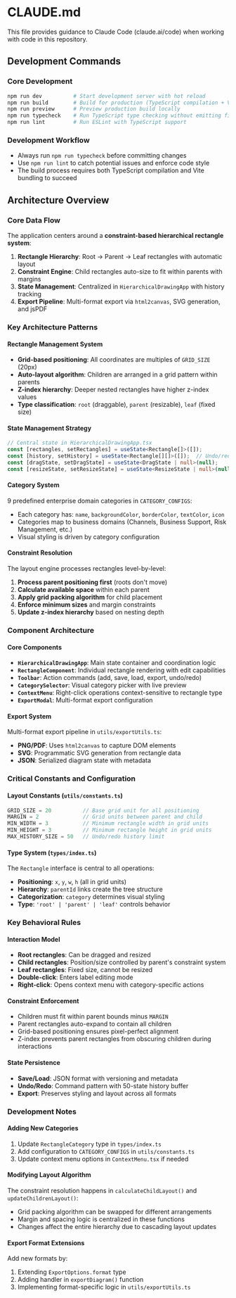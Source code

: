 # CLAUDE.md

This file provides guidance to Claude Code (claude.ai/code) when working with code in this repository.

## Development Commands

### Core Development
```bash
npm run dev          # Start development server with hot reload
npm run build        # Build for production (TypeScript compilation + Vite build)
npm run preview      # Preview production build locally
npm run typecheck    # Run TypeScript type checking without emitting files
npm run lint         # Run ESLint with TypeScript support
```

### Development Workflow
- Always run `npm run typecheck` before committing changes
- Use `npm run lint` to catch potential issues and enforce code style
- The build process requires both TypeScript compilation and Vite bundling to succeed

## Architecture Overview

### Core Data Flow
The application centers around a **constraint-based hierarchical rectangle system**:

1. **Rectangle Hierarchy**: Root → Parent → Leaf rectangles with automatic layout
2. **Constraint Engine**: Child rectangles auto-size to fit within parents with margins
3. **State Management**: Centralized in `HierarchicalDrawingApp` with history tracking
4. **Export Pipeline**: Multi-format export via `html2canvas`, SVG generation, and jsPDF

### Key Architecture Patterns

#### Rectangle Management System
- **Grid-based positioning**: All coordinates are multiples of `GRID_SIZE` (20px)
- **Auto-layout algorithm**: Children are arranged in a grid pattern within parents
- **Z-index hierarchy**: Deeper nested rectangles have higher z-index values
- **Type classification**: `root` (draggable), `parent` (resizable), `leaf` (fixed size)

#### State Management Strategy
```typescript
// Central state in HierarchicalDrawingApp.tsx
const [rectangles, setRectangles] = useState<Rectangle[]>([]);
const [history, setHistory] = useState<Rectangle[][]>([]);  // Undo/redo
const [dragState, setDragState] = useState<DragState | null>(null);
const [resizeState, setResizeState] = useState<ResizeState | null>(null);
```

#### Category System
9 predefined enterprise domain categories in `CATEGORY_CONFIGS`:
- Each category has: `name`, `backgroundColor`, `borderColor`, `textColor`, `icon`
- Categories map to business domains (Channels, Business Support, Risk Management, etc.)
- Visual styling is driven by category configuration

#### Constraint Resolution
The layout engine processes rectangles level-by-level:
1. **Process parent positioning first** (roots don't move)
2. **Calculate available space** within each parent
3. **Apply grid packing algorithm** for child placement
4. **Enforce minimum sizes** and margin constraints
5. **Update z-index hierarchy** based on nesting depth

### Component Architecture

#### Core Components
- **`HierarchicalDrawingApp`**: Main state container and coordination logic
- **`RectangleComponent`**: Individual rectangle rendering with edit capabilities
- **`Toolbar`**: Action commands (add, save, load, export, undo/redo)
- **`CategorySelector`**: Visual category picker with live preview
- **`ContextMenu`**: Right-click operations context-sensitive to rectangle type
- **`ExportModal`**: Multi-format export configuration

#### Export System
Multi-format export pipeline in `utils/exportUtils.ts`:
- **PNG/PDF**: Uses `html2canvas` to capture DOM elements
- **SVG**: Programmatic SVG generation from rectangle data
- **JSON**: Serialized diagram state with metadata

### Critical Constants and Configuration

#### Layout Constants (`utils/constants.ts`)
```typescript
GRID_SIZE = 20          // Base grid unit for all positioning
MARGIN = 2              // Grid units between parent and child
MIN_WIDTH = 3           // Minimum rectangle width in grid units  
MIN_HEIGHT = 3          // Minimum rectangle height in grid units
MAX_HISTORY_SIZE = 50   // Undo/redo history limit
```

#### Type System (`types/index.ts`)
The `Rectangle` interface is central to all operations:
- **Positioning**: `x`, `y`, `w`, `h` (all in grid units)
- **Hierarchy**: `parentId` links create the tree structure
- **Categorization**: `category` determines visual styling
- **Type**: `'root' | 'parent' | 'leaf'` controls behavior

### Key Behavioral Rules

#### Interaction Model
- **Root rectangles**: Can be dragged and resized
- **Child rectangles**: Position/size controlled by parent's constraint system
- **Leaf rectangles**: Fixed size, cannot be resized
- **Double-click**: Enters label editing mode
- **Right-click**: Opens context menu with category-specific actions

#### Constraint Enforcement
- Children must fit within parent bounds minus `MARGIN`
- Parent rectangles auto-expand to contain all children
- Grid-based positioning ensures pixel-perfect alignment
- Z-index prevents parent rectangles from obscuring children during interactions

#### State Persistence
- **Save/Load**: JSON format with versioning and metadata
- **Undo/Redo**: Command pattern with 50-state history buffer
- **Export**: Preserves styling and layout across all formats

### Development Notes

#### Adding New Categories
1. Update `RectangleCategory` type in `types/index.ts`
2. Add configuration to `CATEGORY_CONFIGS` in `utils/constants.ts`
3. Update context menu options in `ContextMenu.tsx` if needed

#### Modifying Layout Algorithm
The constraint resolution happens in `calculateChildLayout()` and `updateChildrenLayout()`:
- Grid packing algorithm can be swapped for different arrangements
- Margin and spacing logic is centralized in these functions
- Changes affect the entire hierarchy due to cascading layout updates

#### Export Format Extensions
Add new formats by:
1. Extending `ExportOptions.format` type
2. Adding handler in `exportDiagram()` function
3. Implementing format-specific logic in `utils/exportUtils.ts`